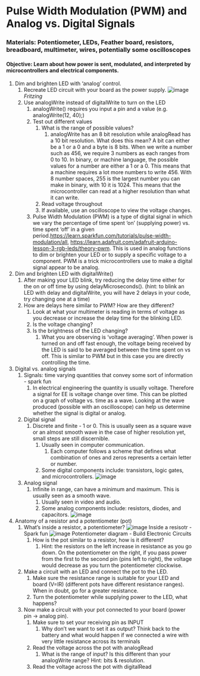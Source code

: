 # Pulse Width Modulation (PWM) and Analog vs. Digital Signals
### Materials: Potentiometer, LEDs, Feather board, resistors, breadboard, multimeter, wires, potentially some oscilloscopes
#### Objective: Learn about how power is sent, modulated, and interpreted by microcontrollers and electrical components.
1. Dim and brighten LED with ‘analog’ control.
   1. Recreate LED circuit with your board as the power supply.
   ![image](https://user-images.githubusercontent.com/52707386/61998579-04ca5600-b067-11e9-8cd6-5c3d1ca73482.png)
*Fritzing*
   2. Use analogWrite instead of digitalWrite to turn on the LED
      1. analogWrite() requires you input a pin and a value (e.g. analogWrite(12, 40);)
      2. Test out different values
         1. What is the range of possible values?
            1. analogWrite has an 8 bit resolution while analogRead has a 10 bit resolution. What does this mean? A bit can either be a 1 or a 0 and a byte is 8 bits. When we write a number such as 456, we require 3 numbers as each ranges from 0 to 10. In binary, or machine language, the possible values for a number are either a 1 or a 0. This means that a machine requires a lot more numbers to write 456. With 8 number spaces, 255 is the largest number you can make in binary, with 10 it is 1024. This means that the microcontroller can read at a higher resolution than what it can write.
         2. Read voltage throughout
         3. If available, use an oscilloscope to view the voltage changes.
      3. Pulse Width Modulation (PWM) is a type of digital signal in which we vary the percentage of time spent ‘on’ (supplying power) vs. time spent ‘off’ in a given period.https://learn.sparkfun.com/tutorials/pulse-width-modulation/all, https://learn.adafruit.com/adafruit-arduino-lesson-3-rgb-leds/theory-pwm. This is used in analog functions to dim or brighten your LED or to supply a specific voltage to a component. PWM is a trick microcontrollers use to make a digital signal appear to be analog.
2. Dim and brighten LED with digitalWrite()
   1. After making your LED blink, try reducing the delay time either for the on or off time by using delayMicroseconds(). (hint: to blink an LED with delay and digitalWrite, you will have 2 delays in your code, try changing one at a time)
   2. How are delays here similar to PWM? How are they different?
      1. Look at what your multimeter is reading in terms of voltage as you decrease or increase the delay time for the blinking LED.
      2. Is the voltage changing?
      3. Is the brightness of the LED changing?
         1. What you are observing is ‘voltage averaging’. When power is turned on and off fast enough, the voltage being received by the LED is said to be averaged between the time spent on vs off. This is similar to PWM but in this case you are directly controlling the time.
3. Digital vs. analog signals
   1. Signals: time varying quantities that convey some sort of information - spark fun
      1. In electrical engineering the quantity is usually voltage. Therefore a signal for EE is voltage change over time. This can be plotted on a graph of voltage vs. time as a wave. Looking at the wave produced (possible with an oscilloscope) can help us determine whether the signal is digital or analog.
   2. Digital signal
      1. Discrete and finite - 1 or 0. This is usually seen as a square wave or an almost smooth wave in the case of higher resolution yet, small steps are still discernible.
         1. Usually seen in computer communication.
            1. Each computer follows a scheme that defines what combination of ones and zeros represents a certain letter or number.
         2. Some digital components include: transistors, logic gates, and microcontrollers.
         ![image](https://user-images.githubusercontent.com/52707386/62011774-94d4d200-b131-11e9-84e8-cd252f1534c1.png)
   3. Analog signal
      1. Infinite in range, can have a minimum and maximum. This is usually seen as a smooth wave.
         1. Usually seen in video and audio.
         2. Some analog components include: resistors, diodes, and capacitors.
         ![image](https://user-images.githubusercontent.com/52707386/62011787-d6657d00-b131-11e9-9c7a-a764c5bc6caa.png)
4. Anatomy of a resistor and a potentiometer (pot)
   1. What’s inside a resistor, a potentiometer?
   ![image](https://user-images.githubusercontent.com/52707386/62011802-19275500-b132-11e9-9bf4-4bc812a81c8e.png)
   Inside a resisotr - Spark fun
   ![image](https://user-images.githubusercontent.com/52707386/62011816-525fc500-b132-11e9-8da9-c7ee6b88a0ba.png)
   Potentiometer diagram - Build Electronic Circuits
      1. How is the pot similar to a resistor, how is it different?
         1. Hint: the resistors on the left increase in resistance as you go down. On the potentiometer on the right, if you pass power from the first to the second pin (pins left to right), the voltage would decrease as you turn the potentiometer clockwise.
   2. Make a circuit with an LED and connect the pot to the LED.
      1. Make sure the resistance range is suitable for your LED and board (V=IR) (different pots have different resistance ranges). When in doubt, go for a greater resistance.
      2. Turn the potentiometer while supplying power to the LED, what happens?
   3. Now make a circuit with your pot connected to your board (power pin -> analog pin).
      1. Make sure to set your receiving pin as INPUT
         1. Why don’t we want to set it as output? Think back to the battery and what would happen if we connected a wire with very little resistance across its terminals
      2. Read the voltage across the pot with analogRead
         1. What is the range of input? Is this different than your analogWrite range? Hint: bits & resolution.
      3. Read the voltage across the pot with digitalRead
      

